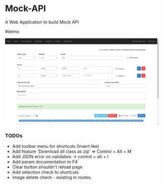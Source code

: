 # Mock-API

A Web Application to build Mock API

#demo

![screenshot.png](https://raw.githubusercontent.com/theapache64/Mock-API/master/screenshot.png)


### TODOs

- Add toolbar menu for shortcuts (Insert like)
- Add feature 'Download all class as zip' => Control + Alt + M
- Add JSON error on validation -> control + alt + l
- Add param documentation to F4
- Clear button shouldn't reload page
- Add selection check to shortcuts
- Image delete check - existing in routes.
